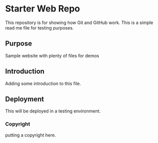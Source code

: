 # Starter Web Repo

This repository is for showing how Git and GitHub work.
This is a simple read me file for testing purposes.

## Purpose

Sample website with plenty of files for demos

## Introduction

Adding some introduction to this file.

## Deployment

This will be deployed in a testing environment.

### Copyright
putting a copyright here.